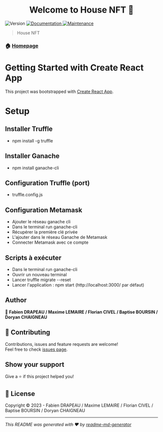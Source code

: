 <h1 align="center">Welcome to House NFT 👋</h1>
<p>
  <img alt="Version" src="https://img.shields.io/badge/version-1.0.0-blue.svg?cacheSeconds=2592000" />
  <a href="https://github.com/ChaigneauDoryan/doryanchaigneau.fr#readme" target="_blank">
    <img alt="Documentation" src="https://img.shields.io/badge/documentation-yes-brightgreen.svg" />
  </a>
  <a href="https://github.com/ChaigneauDoryan/doryanchaigneau.fr/graphs/commit-activity" target="_blank">
    <img alt="Maintenance" src="https://img.shields.io/badge/Maintained%3F-yes-green.svg" />
  </a>
</p>

> House NFT

### 🏠 [Homepage](https://github.com/ChaigneauDoryan/houseNFT#readme)

# Getting Started with Create React App

This project was bootstrapped with [Create React App](https://github.com/facebook/create-react-app).

# Setup

## Installer Truffle
- npm install -g truffle

## Installer Ganache
- npm install ganache-cli

## Configuration Truffle (port)
- truffle.config.js

## Configuration Metamask
- Ajouter le réseau ganache cli
- Dans le terminal run ganache-cli
- Récupérer la première clé privée
- L'ajouter dans le réseau Ganache de Metamask
- Connecter Metamask avec ce compte

## Scripts à exécuter
- Dans le terminal run ganache-cli
- Ouvrir un nouveau terminal
- Lancer truffle migrate --reset
- Lancer l'application : npm start (http://localhost:3000/ par défaut)

## Author

👤 **Fabien DRAPEAU / Maxime LEMAIRE / Florian CIVEL / Baptise BOURSIN / Doryan CHAIGNEAU**

## 🤝 Contributing

Contributions, issues and feature requests are welcome!<br />Feel free to check [issues page](https://github.com/ChaigneauDoryan/houseNFT/issues).

## Show your support

Give a ⭐️ if this project helped you!

## 📝 License

Copyright © 2023 - Fabien DRAPEAU / Maxime LEMAIRE / Florian CIVEL / Baptise BOURSIN / Doryan CHAIGNEAU<br />

***
_This README was generated with ❤️ by [readme-md-generator](https://github.com/kefranabg/readme-md-generator)_